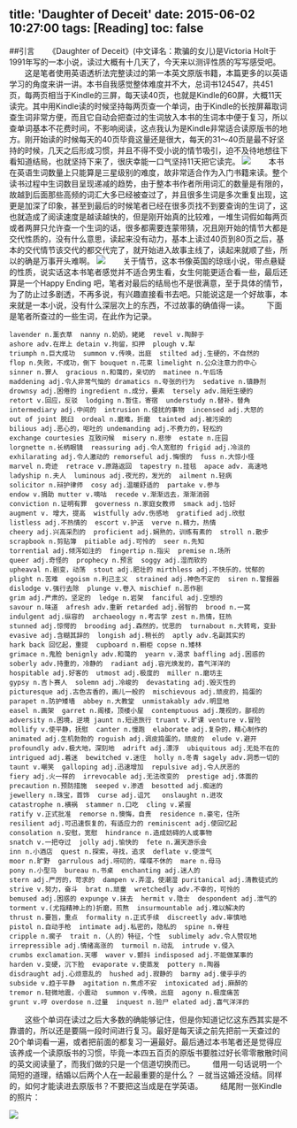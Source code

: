 title: 'Daughter of Deceit'
date: 2015-06-02 10:27:00
tags: [Reading]
toc: false
---
##引言
　　《Daughter of Deceit》(中文译名：欺骗的女儿)是Victoria Holt于1991年写的一本小说，读过大概有十几天了，今天来以测评性质的写写感受吧。
　　这是笔者使用英语透析法完整读过的第一本英文原版书籍，本篇更多的以英语学习的角度来讲一讲。本书自我感觉整体难度并不大，总词书124547，共451页，每两页相当于Kindle的三屏，每天读40页，也就是Kindle的60屏，大概11天读完。其中用Kindle读的时候坚持每两页查一个单词，由于Kindle的长按屏幕取词查生词非常方便，而且它自动会把查过的生词放入本书的生词本中便于复习，所以查单词基本不花费时间，不影响阅读，这点我认为是Kindle非常适合读原版书的地方。刚开始读的时候每天的40页毕竟这量还是很大，每天的31～40页是最不好坚持的时候，几天之后形成习惯，并且不得不受小说的情节吸引，迫不及待地想往下看知道结局，也就坚持下来了，很庆幸能一口气坚持11天把它读完。
![](/img/daughter-of-deceit/1.jpg)
　　本书在英语生词数量上只能算是三星级别的难度，故非常适合作为入门书籍来读。整个读书过程中生词数目呈现递减的趋势，由于整本书作者所用词汇的数量是有限的，故越到后面那些高频的词汇大多已经被查过了，并且很多生词是多次重复出现，这更是加深了印象，甚至到最后的时候笔者已经在很多页找不到要查询的生词了，这也就造成了阅读速度是越读越快的，但是刚开始真的比较难，一堆生词假如每两页或者两屏只允许查一个生词的话，很多都需要连蒙带猜，况且刚开始的情节大都是交代性质的，没有什么意思，读起来没有动力，基本上读过40页到80页之后，基本的交代情节该交代的都交代完了，就开始进入故事主线了，读起来就顺了些，所以的确是万事开头难啊。
![](/img/daughter-of-deceit/2.jpg)
　　关于情节，这本书像英国的琼瑶小说，带点悬疑的性质，说实话这本书笔者感觉并不适合男生看，女生何能更适合看一些，最后还算是一个Happy Ending 吧，笔者对最后的结局也不是很满意，至于具体的情节，为了防止过多剧透，不再多说，有兴趣直接看书去吧。只能说这是一个好故事，本来就是一本小说，没有什么深层次上的东西，不过故事的确值得一读。
　　下面是笔者所查过的一些生词，在此作为记录。
```
lavender n.薰衣草  nanny n.奶奶，姥姥  revel v.陶醉于
ashore adv.在岸上 detain v.拘留，扣押  plough v.犁
triumph n.巨大成功  summon v.传唤，出庭  stilted adj.生硬的，不自然的
flop n.失败，不成功，倒下 bouquet n.花束 limelight n.公众注意力的中心
sinner n.罪人  gracious n.和蔼的，亲切的  matinee n.午后场
maddening adj.令人非常气恼的 dramatics n.夸张的行为  sedative n.镇静剂
drownsy adj.困倦的 ingredient n.成分，要素  tersely adv.简短生硬的
retort v.回应，反驳  lodging n.暂住，寄宿  understudy n.替补，替角
intermediary adj.中间的  intrusion n.侵扰的事物  incensed adj.大怒的
out of joint 脱臼  ordeal n.磨难，折磨  tainted adj.被污染的
bilious adj.恶心的，呕吐的 undemanding adj.不费力的，轻松的
exchange courtesies 互致问候  misery n.悲惨  estate n.庄园
lorgnette n.长柄眼镜  reassuring adj.令人宽慰的 frigid adj.冷淡的
exhilarating adj.令人激动的 remorseful adj.悔恨的  fuss n.大惊小怪
marvel n.奇迹  retrace v.原路返回  tapestry n.挂毯  apace adv. 高速地
ladyship n.夫人  luminous adj.夜光的，发光的  ailment n.轻病
solicitor n.辩护律师  cosy adj.温暖舒适的  partake v.参与
endow v.捐助 mutter v.嘀咕  recede v.渐渐远去，渐渐消弱
conviction n.证明有罪  governess n.家庭女教师  smack adj.恰好
augment v. 增大，提高  wistfully adv.伤感地  gratified adj.欣慰
listless adj.不热情的  escort v.护送  verve n.精力，热情
cheery adj.兴高采烈的  proficient adj.娴熟的，训练有素的  stroll n.散步
scrapbook n.剪贴簿  pitiable adj.可怜的  seer n.先知
torrential adj.倾泻如注的  fingertip n.指尖  premise n.场所
queer adj.奇怪的  prophecy n.预言  soggy adj.湿而软的 
upheaval n.剧变，动荡  stout adj.肥壮的 mirthless adj.不快乐的，忧郁的
plight n.苦难  egoism n.利己主义  strained adj.神色不定的  siren n.警报器
dislodge v.强行去除  plunge v.卷入 mischief n.恶作剧
grim adj.严肃的，坚定的  ledge n.岩架  fanciful adj.空想的
savour n.味道  afresh adv.重新 retarded adj.弱智的  brood n.一窝
indulgent adj.纵容的  archaeology n.考古学 zest n.热情，狂热
stunned adj.惊愕的  brooding adj.森然的，忧思的  turnabout n.大转弯，变卦
evasive adj.含糊其辞的  longish adj.稍长的  aptly adv.名副其实的 
hark back 回忆起，重提  cupboard n.橱柜 copse n.矮林
grimace n.鬼脸 benignly adv.和蔼的  yearn v.渴求 baffling adj.困惑的
soberly adv.持重的，冷静的  radiant adj.容光焕发的，喜气洋洋的
hospitable adj.好客的  utmost adj.极度的  miller n.磨坊主
gypsy n.吉卜赛人  solemn adj.冷峻的  devastating adj.毁灭性的
picturesque adj.古色古香的，画儿一般的  mischievous adj.顽皮的，捣蛋的
parapet n.防护矮墙  abbey n.大教堂  unmistakably adv.明显地
easel n.画架  garret n.阁楼，顶楼小屋  contemptuous adj.蔑视的，鄙视的
adversity n.困境，逆境 jaunt n.短途旅行 truant v.旷课 venture v.冒险
mollify v.使平静，抚慰  canter n.慢跑  elaborate adj.复杂的，精心制作的
animated adj.生机勃勃的 roguish adj.调皮捣蛋的，顽皮的  elude v.避开
profoundly adv.极大地，深刻地  adrift adj.漂浮  ubiquitous adj.无处不在的
intrigued adj.着迷  bewitched v.迷住  holly n.冬青 sagely adv.洞悉一切的
taunt v.嘲笑  galloping adj.迅速增加  repulsive adj.令人厌恶的
fiery adj.火一样的  irrevocable adj.无法改变的  prestige adj.体面的
precaution n.预防措施  seeped v.渗透  besotted adj.痴迷的
jewellery n.珠宝，首饰  curse adj.诅咒   onslaught n.进攻
catastrophe n.横祸  stammer n.口吃  cling v.紧握
ratify v.正式批准  remorse n.懊悔，自责  residence n.豪宅，住所
resilient adj.可迅速恢复的，有适应力的 reminiscent adj.使回忆起
consolation n.安慰，宽慰  hindrance n.造成妨碍的人或事物
snatch v.一把夺过  jolly adj.愉快的  fete n.漏天游乐会
inn n.小酒店  quest n.探索，寻找，追求  deflate v.使泄气
moor n.旷野  garrulous adj.唠叨的，喋喋不休的  mare n.母马
pony n.小型马  bureau n.书桌  enchanting adj.迷人的  
stern adj.严厉的，苛求的  dampen v.弄湿，使潮湿 puritanical adj.清教徒式的
strive v.努力，奋斗  brat n.顽童  wretchedly adv.不幸的，可怜的
bemused adj.困惑的 expunge v.抹去  hermit v.隐士  despondent adj.泄气的
torment v.(尤指精神上的)折磨，煎熬  insurmountable adj.难以解决的
thrust n.要旨，重点  formality n.正式手续  discreetly adv.审慎地
pistol n.自动手枪  intimate adj.私密的，隐私的  spine n.脊柱
cripple n.瘸子  trait n.（人的）特征，个性  sublimely adv.令人赞叹地
irrepressible adj.情绪高涨的  turmoil n.动乱  intrude v.侵入
crumbs exclamation.天哪  waver v.颤抖 indisposed adj.不能做某事的
harden v.变硬，沉下脸  evaporate v.使蒸发  pottery n.陶器 
disdraught adj.心烦意乱的  hushed adj.寂静的  barmy adj.傻乎乎的
subside v.趋于平静  agitation n.焦虑不安  intoxicated adj.麻醉的
tremor n.轻微地震，小震动  summon v.传唤，出庭  agony n.极度痛苦
grunt v.哼 overdose n.过量  inquest n.验尸 elated adj.喜气洋洋的
```
　　这些个单词在读过之后大多数的确能够记住，但是你知道记忆这东西其实是不靠谱的，所以还是要隔一段时间进行复习。最好是每天读之前先把前一天查过的20个单词看一遍，或者把前面的都复习一遍最好。最后通过本书笔者还是觉得应该养成一个读原版书的习惯，毕竟一本四五百页的原版书要胜过好长零零散散时间的英文阅读量了，而我们做的只是一个信道切换而已。
　　借用一句话说明一个简短的道理，结婚以后两个人在一起最重要的是什么？ 
－就当这婚还没结。同样的，如何才能读进去原版书？不要把这当成是在学英语。
　　结尾附一张Kindle的照片：

![](/img/daughter-of-deceit/4.jpg)
